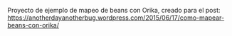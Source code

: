 Proyecto de ejemplo de mapeo de beans con Orika, creado para el post: https://anotherdayanotherbug.wordpress.com/2015/06/17/como-mapear-beans-con-orika/
